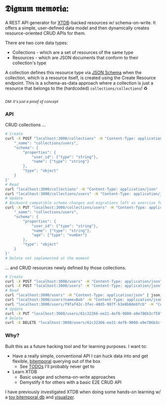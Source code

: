 # 𝕯𝖎𝖌𝖓𝖚𝖒 𝖒𝖊𝖒𝖔𝖗𝖎𝖆:

A REST API generator for [XTDB](https://github.com/xtdb/xtdb)-backed resources w/ schema-on-write. It offers a simple, user-defined data model and then dynamically creates resource-oriented CRUD APIs for them.

There are two core data types:
* Collections - which are a set of resources of the same type
* Resources - which are JSON documents that conform to their collection's type

A collection defines this resource type via [JSON Schema](https://json-schema.org/) when the collection, which is a resource itself, is created using the Create Resource endpoint. This is a schema-as-data approach where a collection is just a resource that belongs to the (hardcoded) `collections/collections`! ♻️

<sub><br/>_DM: It's just a proof of concept_</sub>

### API

CRUD collections ...
```bash
# Create
curl -X POST "localhost:3000/collections" -H "Content-Type: application/json" -d '{
    "_name": "collections/users",
    "schema": {
        "properties": {
            "user_id": {"type": "string"},
            "name": {"type": "string"}
        },
        "type": "object"
    }
}'
# Read
curl "localhost:3000/collections" -H "Content-Type: application/json" | json_pp
curl "localhost:3000/collections/users" -H "Content-Type: application/json" | json_pp
# Update
# Backward compatible schema changes and migrations left as exercise for the reader
curl -X PUT "localhost:3000/collections/users" -H "Content-Type: application/json" -d '{
    "_name": "collections/users",
    "schema": {
        "properties": {
            "user_id": {"type": "string"},
            "name": {"type": "string"},
            "age": {"type": "number"}
        },
        "type": "object"
    }
}'
# Delete not implemented at the moment
```

... and CRUD resources newly defined by those collections.
```bash
# Create
curl -X POST "localhost:3000/users" -H "Content-Type: application/json" -d '{"user_id": "1", "name": "Alice", "age": 30}'
curl -X POST "localhost:3000/users" -H "Content-Type: application/json" -d '{"user_id": "2", "name": "Bob", "age": 32}'
# Read
curl "localhost:3000/users" -H "Content-Type: application/json" | json_pp
curl "localhost:3000/users?name=Bob" -H "Content-Type: application/json" | json_pp
curl "localhost:3000/users/f9faf42c-3fec-48d5-907f-b3e8b0debfcb" -H "Content-Type: application/json" | json_pp
# Update
curl -X PUT "localhost:3000/users/61c22266-ee21-4ef8-9000-a9e786b3cf59" -H "Content-Type: application/json" -d '{"user_id": "2", "name": "Bob", "age": 33}'
# Delete
curl -X DELETE "localhost:3000/users/61c22266-ee21-4ef8-9000-a9e786b3cf59" -H "Content-Type: application/json"
```

### Why?

Built this as a future hacking tool and for learning purposes. I want to:

* Have a really simple, conventional API I can huck data into and get flexible, [bitemporal](https://docs.xtdb.com/concepts/bitemporality/) querying out of the box
    * See [TODOs](/TODO.md) I'll probably never get to
* Learn XTDB
    * Basic usage and schema-on-write approaches
    * Demystify it for others with a basic E2E CRUD API

I have previously investigated XTDB when doing some hands-on learning w/ a [toy bitemporal db](https://github.com/elh/bitempura) and [visualizer](https://github.com/elh/bitempura-viz).
